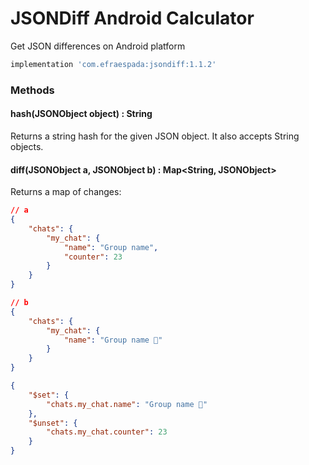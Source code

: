 # JSONDiff Android Calculator

Get JSON differences on Android platform
```groovy
implementation 'com.efraespada:jsondiff:1.1.2'
```

### Methods

#### hash(JSONObject object) : String
Returns a string hash for the given JSON object. It also accepts String objects.

#### diff(JSONObject a, JSONObject b) : Map<String, JSONObject>
Returns a map of changes:
```json
// a
{
    "chats": {
        "my_chat": {
            "name": "Group name",
            "counter": 23
        }
    }
}
```
```json
// b
{
    "chats": {
        "my_chat": {
            "name": "Group name 🤭"
        }
    }
}
```
```json
{
    "$set": {
        "chats.my_chat.name": "Group name 🤭"
    },
    "$unset": {
        "chats.my_chat.counter": 23
    }
}
```

